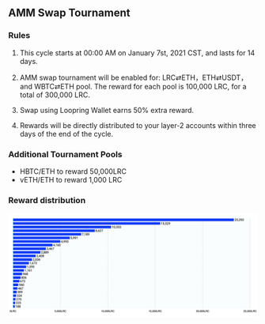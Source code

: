 ## AMM Swap Tournament

### Rules

1) This cycle starts at 00:00 AM on January 7st, 2021 CST, and lasts for 14 days.

2) AMM swap tournament will be enabled for: LRC⇄ETH，ETH⇄USDT，and WBTC⇄ETH pool. The reward for each pool is 100,000 LRC, for a total of 300,000 LRC.

3) Swap using Loopring Wallet earns 50% extra reward.

4) Rewards will be directly distributed to your layer-2 accounts within three days of the end of the cycle.

### Additional Tournament Pools

- HBTC/ETH to reward 50,000LRC
- vETH/ETH to reward 1,000 LRC

### Reward distribution

![](/markdown/images/program_2.png "")


